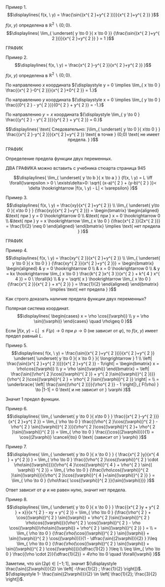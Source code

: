 Пример 1.
$$\displaylines{
f(x, \  y) = \frac{\sin{(x^{ 2 }+y^{ 2 })}}{x^{ 2 }+y^{ 2 }}
}$$

${\displaystyle f(x, \ y)}$ определена в ${\displaystyle \mathbb{R}^{ 2 } \backslash\{ 0;0 \}}$.
$$\displaylines{
\lim_{ \underset{ y \to  0 }{ x \to  0 }} {\frac{\sin{(x^{ 2 }+y^{ 2 })}}{x^{ 2 }+y^{ 2 }} } = 1
}$$

ГРАФИК

Пример 2. 
$$\displaylines{
f(x, \  y) = \frac{x^{ 2 }-y^{ 2 }}{x^{ 2 }+y^{ 2 }} 
}$$

${\displaystyle f(x, \ y)}$ определена в ${\displaystyle \mathbb{R}^{ 2 } \backslash\{ 0;0 \}}$.

По направлению ${\displaystyle x}$ координата ${\displaystyle y = 0 \implies \lim_{ x \to 0 } \frac{{x^{ 2 }-0^{ 2 }}}{x^{ 2 }+0^{ 2 }} = 1.}$

По направлению ${\displaystyle y}$ координата ${\displaystyle x = 0 \implies \lim_{ y \to 0 } \frac{{0^{ 2 } - y^{ 2 }}}{0^{ 2 } + y^{ 2 }} = -1.}$

По направлению ${\displaystyle y = x}$ координата ${\displaystyle \lim_{ y \to 0 } \frac{{y^{ 2 } - y^{ 2 }}}{y^{ 2 } + y^{ 2 }} = 0.}$

$$\displaylines{
\text{ Следовательно: }\lim_{ \underset{ y \to  0 }{ x\to 0 } } \frac{{x^{ 2 }-y^{ 2 }}}{x^{ 2 }+y^{ 2 }} \text{ в точке } (0;0) \text{ не имеет предела. }
}$$

ГРАФИК

Определение предела функции двух переменных.

ДВА ГРАФИКА можно вставить с учебника стюарта страница 945

$$\displaylines{
\lim_{ \underset{ y \to  b }{ x \to  a } } {f(x, \  y) = L \iff  \forall{\varepsilon > 0 \ \exists\delta>0: \sqrt{ (x-a)^{ 2 } + (y-b)^{ 2 } }}< \delta \hookrightarrow |f(x, \  y) - L| < \varepsilon}
}$$

Пример 3. 
$$\displaylines{
f(x, \  y) = \frac{xy}{x^{ 2 }+y^{ 2 }} \\
\lim_{ \underset{ y\to 0 }{ x\to 0 } } {\frac{xy}{x^{ 2 }+y^{ 2 }}} = \begin{bmatrix}
\begin{aligned}
&\text{ при } y = 0 \hookrightarrow 0  \\
&\text{ при } x = 0 \hookrightarrow 0  \\
&\text{ при } y = x \hookrightarrow \lim_{ x \to 0 } {\frac{x^{ 2 }}{2x^{ 2 }}} = \frac{1}{2} \neq 0
\end{aligned}
\end{bmatrix} \implies  \text{ нет предела }
}$$

ГРАФИК

Пример 4.
$$\displaylines{
f(x, \  y) = \frac{xy^{ 2 }}{x^{ 2 }+y^{ 2 }} \\
\lim_{ \underset{ y \to  0 }{ x \to  0 } } {\frac{xy^{ 2 }}{x^{ 2 }+y^{ 2 }}} = \begin{bmatrix}
\begin{aligned}
& y = 0 \hookrightarrow 0  \\
& x = 0 \hookrightarrow 0  \\
& y = kx \hookrightarrow \lim_{ x \to 0 } \frac{k^{ 2 }x^{ 3 }}{x^{ 2 } + k^{ 4 } x^{  4 }} = 0 \ \forall{k}  \\
& y = \sqrt{ x } \hookrightarrow \lim_{ x \to 0 } {\frac{x^{ 2 }}{x^{ 2 } + x^{ 2 }} } = \frac{1}{2}
\end{aligned}
\end{bmatrix} \implies  \text{ нет предела }
}$$

Как строго доказать наличие предела функции двух переменных?

Полярная система координат.
$$\displaylines{
\begin{cases}
 x = \rho \cos{(\varphi)} \\
y = \rho \sin{(\varphi)}
\end{cases}  \quad \rho\geq 0
}$$

Если ${\displaystyle |f(x, \ y) - L|}$ ${\displaystyle \leq F(\rho) \to 0}$ при ${\displaystyle \rho \to 0}$ (не зависит от ${\displaystyle \varphi}$), то ${\displaystyle f(x, \ y)}$ имеет предел равный ${\displaystyle L}$.

Пример 5.
$$\displaylines{
f(x, \  y) = \frac{\sin{(x^{ 2 }+y^{ 2 })}}{x^{ 2 }+y^{ 2 }} \underset{ \underset{ y \to  0 }{ x \to  0 } }{ \longrightarrow  } 1 \\
\left| \frac{\sin{(x^{ 2 }+y^{ 2 })}}{x^{ 2 }+y^{ 2 }}  - 1\right| = \begin{bmatrix}
x = \rho\cos{(\varphi)} \\
y = \rho \sin{(\varphi)} 
\end{bmatrix}  = \left| \frac{\sin{(\rho^{ 2 }\cos{(\varphi)^{ 2 }} + y^{ 2 }\sin{(\varphi)}^{ 2 })}}{\rho^{ 2 }\cos{(\varphi)}^{ 2  } + \rho^{ 2 }\sin{(\varphi)}^{ 2 }}  \right| = \\
= \underbrace{ \left| \frac{\sin{(\rho^{ 2 })}}{\rho^{ 2 }} - 1 \right|}_{ F(\rho) } \to |1-1| = 0 \text{ и не зависит от  } \varphi  
}$$

Значит ${\displaystyle 1}$ предел функции.

Пример 6. 
$$\displaylines{
\lim_{ \underset{ y \to  0 }{ x\to 0 } } \frac{{x^{ 2 }-y^{ 2 }}}{x^{ 2 }+y^{ 2 }} = \lim_{ \rho \to 0 } \frac{{\rho^{ 2 }\cos{(\varphi)}^{ 2 } - \rho^{ 2 } \sin{(\varphi)}^{ 2 }}}{\rho^{ 2 }\cos{(\varphi)}^{ 2 }+ \rho^{ 2 }\sin{(\varphi)}^{ 2 }} = \lim_{ \rho \to 0 } \frac{{\cos{(2\varphi)}}}{1} = \cos{(2\varphi)} \cancel{\to}  0  \text{ (зависит от } \varphi)
}$$

Пример 7.
$$\displaylines{
\lim_{  \underset{ y \to  0 }{ x \to  0 } } { \frac{x^{ 2 }y}{x^{ 4 } + y^{ 2 }} } = \lim_{ \rho \to 0 } \frac{{\rho^{ 2 }\cos{(\varphi)}^{ 2 } \cdot  \rho\sin{(\varphi)}}}{\rho^{ 4 }\cos{(\varphi)}^{ 4 } +  \rho^{ 2 } \sin{( \varphi)} ^{ 2 }} =  \lim_{ \rho \to 0 } {\frac{\rho\cos{(\varphi)}^{ 2 }\sin{(\varphi)}}{\rho^{ 2 }\cos{(\varphi)}^{ 4 }+\sin{(\varphi)}^{ 2 }} } = \lim_{ \rho \to 0 } {\rho\frac{ \cos{(\varphi)}^{ 2 }}{\sin{(\varphi)}}}
}$$

Ответ зависит от ${\displaystyle \varphi}$ и не равен нулю, значит нет предела.

Пример 8.
$$\displaylines{
\lim_{ \underset{ y \to  0 }{ x \to  0 } } \frac{{x^{ 2 }y + y^{ 2 } + x}}{x ^{  2 } - xy + y^{  2 }} = \lim_{ \rho \to 0 } {\frac{\rho^{ 2 } + \cos{(\varphi)}^{ 2 } \sin{(\varphi)} + \rho^{ 2 }\sin{(\varphi)}^{ 2 } \rho\cos{(\varphi)}}{\rho^{ 2 } \cos{(\varphi)}^{ 2 } - \rho \cos{(\varphi)}\rho\sin{(\varphi)} + \rho^{ 2 } \sin{(\varphi)}^{ 2 }} } = \\ =  \lim_{ \rho \to 0 } {\frac{\rho(\cos{(\varphi)}^{ 2 } \sin{(\varphi)} + \sin{(\varphi)}^{ 2 } \cos{(\varphi)})}{1 - \dfrac{\sin{(2\varphi)}}{2} } }\leq \lim_{ \rho \to 0 } {\frac{\rho(\cos{(\varphi)}^{ 2 } \sin{(\varphi)} + \sin{(\varphi)}^{ 2 } \cos{(\varphi)})}{\dfrac{1}{2} } }\leq \\ \leq  \lim_{ \rho \to 0 } \frac{{\rho \cdot  2}}{\dfrac{1}{2}} = 4\rho \to  0  \quad  \forall{\varphi}
}$$

Заметим, что ${\displaystyle \sin{(2\varphi)} \in [-1;1]}$, значит ${\displaystyle \frac{\sin{(2\varphi)}}{2} \in \left[ -\frac{1}{2} ; \frac{1}{2} \right]}$. ${\displaystyle 1- \frac{\sin{(2\varphi)}}{2} \in \left[ \frac{1}{2}; \frac{3}{2} \right]}$.

